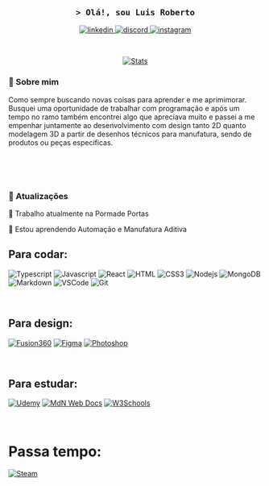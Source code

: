<h3 align="center">
        <samp>&gt; Olá!, sou
                <b>Luis Roberto</a></b>
        </samp>
</h3>

<p align="center">
 <a href="https://www.linkedin.com/in/luis-roberto-domborovski-gonçalves-bab708244/" target="_blank">
  <img src="https://img.shields.io/badge/linkedin-0A66C2?style=for-the-badge&logo=linkedin&logoColor=white" alt="linkedin"/>
 </a>
 <a href="https://thewaydo.discloud.app/" target="_blank">
  <img src="https://img.shields.io/badge/discord-5865F2?style=for-the-badge&logo=discord&logoColor=white" alt="discord" />
 </a>
 <a href="https://www.instagram.com/luisfenix.dom/" target="_blank">
  <img src="https://img.shields.io/badge/Instagram-ca307b?style=for-the-badge&logo=instagram&logoColor=white" alt="instagram" />
 </a> 
</p>
<br />

<p align="center">
  <a href="https://github.com/LuisFenixZ">
    <img src="https://github-profile-summary-cards.vercel.app/api/cards/profile-details?username=LuisFenixZ&theme=dark" alt="Stats"/>
  </a>
</p>

<h3> 🌆 Sobre mim </h3>
 
<p>

 Como sempre buscando novas coisas para aprender e me aprimimorar. Busquei uma oportunidade de trabalhar com programação e após um tempo no ramo também encontrei algo que apreciava muito e passei a me empenhar juntamente ao desenvolvimento com design tanto 2D quanto modelagem 3D a partir de desenhos técnicos para manufatura, sendo de produtos ou peças especificas.

</p>

<br/>
<br/>
<br/>

<h3> 🔄 Atualizações </h3>

<p>
💼 Trabalho atualmente na Pormade Portas
</p>
<p>
🧠 Estou aprendendo Automação e Manufatura Aditiva
</p>



## Para codar:

![Typescript](https://img.shields.io/badge/Typescript-007acc?style=for-the-badge&labelColor=black&logo=typescript&logoColor=007acc)
![Javascript](https://img.shields.io/badge/Javascript-F0DB4F?style=for-the-badge&labelColor=black&logo=javascript&logoColor=F0DB4F)
![React](https://img.shields.io/badge/-React-61DBFB?style=for-the-badge&labelColor=black&logo=react&logoColor=61DBFB)
![HTML](https://img.shields.io/badge/HTML5-E34F26?style=for-the-badge&logo=html5&logoColor=white)
![CSS3](https://img.shields.io/badge/CSS3-1572B6?style=for-the-badge&logo=css3&logoColor=white)
![Nodejs](https://img.shields.io/badge/Nodejs-3C873A?style=for-the-badge&labelColor=black&logo=node.js&logoColor=3C873A)
![MongoDB](https://img.shields.io/badge/MongoDB-4EA94B?style=for-the-badge&logo=mongodb&logoColor=white)
![Markdown](https://img.shields.io/badge/Markdown-000000?style=for-the-badge&logo=markdown&logoColor=white)
![VSCode](https://img.shields.io/badge/Visual_Studio-0078d7?style=for-the-badge&logo=visual%20studio&logoColor=white)
![Git](https://img.shields.io/badge/Git-F05032?style=for-the-badge&logo=git&logoColor=white)

<br/>

## Para design:

[![Fusion360](https://img.shields.io/badge/Fusion360-fe6800?style=for-the-badge&logo=autodesk&logoColor=white)](https://www.autodesk.com.br/products/fusion-360/overview)
[![Figma](https://img.shields.io/badge/Figma-F24E1E?style=for-the-badge&logo=figma&logoColor=white)](https://react.dev/)
[![Photoshop](https://img.shields.io/badge/Photoshop-002630?style=for-the-badge&logo=adobephotoshop&logoColor=2fa3f7)](https://www.adobe.com/br/products/photoshop/landpa.html)

<br/>

## Para estudar:

[![Udemy](https://img.shields.io/badge/Udemy-a435f0?style=for-the-badge&logo=Udemy&logoColor=white)](https://www.udemy.com)
[![MdN Web Docs](https://img.shields.io/badge/MDN_Web_Docs-black?style=for-the-badge&logo=mdnwebdocs&logoColor=white)](https://developer.mozilla.org/pt-BR/)
[![W3Schools](https://img.shields.io/badge/W3Schools-04AA6D?style=for-the-badge&logo=W3Schools&logoColor=white)](https://www.w3schools.com)

<br/>

# Passa tempo: 

[![Steam](https://img.shields.io/badge/Steam-000000?style=for-the-badge&logo=steam&logoColor=white)](https://steamcommunity.com/id/_FenixZ)

<br/>
